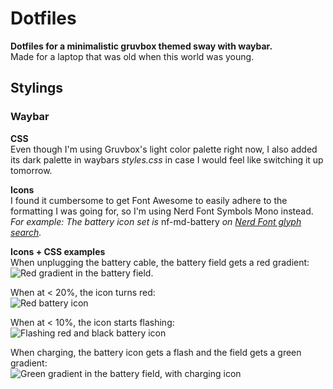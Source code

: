 # **Dotfiles**
**Dotfiles for a minimalistic gruvbox themed sway with waybar.**  
Made for a laptop that was old when this world was young.

## Stylings
### Waybar
**CSS**  
Even though I'm using Gruvbox's light color palette right now, I also added its dark palette in waybars *styles.css* in case I would feel like switching it up tomorrow.

**Icons**  
I found it cumbersome to get Font Awesome to easily adhere to the formatting I was going for, so I'm using Nerd Font Symbols Mono instead.  
*For example: The battery icon set is* nf-md-battery *on [Nerd Font glyph search](https://www.nerdfonts.com/cheat-sheet).*

**Icons + CSS examples**  
When unplugging the battery cable, the battery field gets a red gradient:  
![Red gradient in the battery field.](https://i.imgur.com/MCd0xxK.png)

When at < 20%, the icon turns red:  
![Red battery icon](https://i.imgur.com/CQU0wgK.png)

When at < 10%, the icon starts flashing:  
![Flashing red and black battery icon](https://i.imgur.com/oa5M1lF.gif)

When charging, the battery icon gets a flash and the field gets a green gradient:  
![Green gradient in the battery field, with charging icon](https://i.imgur.com/rh8uKUY.png)
